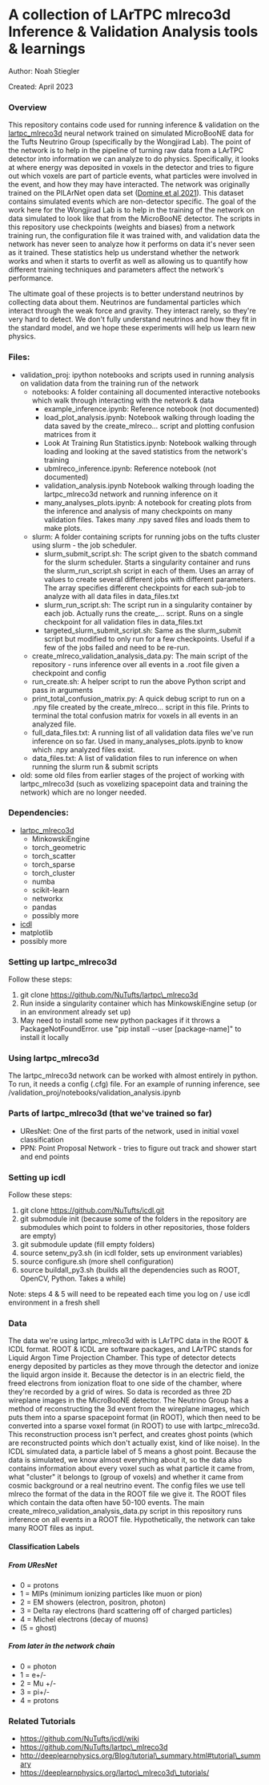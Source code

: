 # A collection of LArTPC mlreco3d Inference & Validation Analysis tools & learnings
Author: Noah Stiegler

Created: April 2023

### Overview
This repository contains code used for running inference & validation on the [lartpc\_mlreco3d](https://github.com/NuTufts/lartpc_mlreco3d) neural network trained on simulated MicroBooNE data for the Tufts Neutrino Group (specifically by the Wongjirad Lab). 
The point of the network is to help in the pipeline of turning raw data from a LArTPC detector into information we can analyze to do physics. Specifically, it looks at where energy was deposited in voxels in the detector and tries to figure out which voxels are part of particle events, what particles were involved in the event, and how they may have interacted. 
The network was originally trained on the PILArNet open data set ([Domine et al 2021](https://journals.aps.org/prd/pdf/10.1103/PhysRevD.104.032004)). This dataset contains simulated events which are non-detector specific. 
The goal of the work here for the Wongjirad Lab is to help in the training of the network on data simulated to look like that from the MicroBooNE detector. 
The scripts in this repository use checkpoints (weights and biases) from a network training run, the configuration file it was trained with, and validation data the network has never seen to analyze how it performs on data it's never seen as it trained. These statistics help us understand whether the network works and when it starts to overfit as well as allowing us to quantify how different training techniques and parameters affect the network's performance. 

The ultimate goal of these projects is to better understand neutrinos by collecting data about them. Neutrinos are fundamental particles which interact through the weak force and gravity. They interact rarely, so they're very hard to detect. We don't fully understand neutrinos and how they fit in the standard model, and we hope these experiments will help us learn new physics.

### Files:
- validation\_proj:  ipython notebooks and scripts used in running analysis on validation data from the training run of the network
  - notebooks: A folder containing all documented interactive notebooks which walk through interacting with the network & data
    - example\_inference.ipynb: Reference notebook (not documented)
    - load\_plot\_analysis.ipynb: Notebook walking through loading the data saved by the create\_mlreco... script and plotting confusion matrices from it
    - Look At Training Run Statistics.ipynb: Notebook walking through loading and looking at the saved statistics from the network's training
    - ubmlreco\_inference.ipynb: Reference notebook (not documented)
    - validation\_analysis.ipynb Notebook walking through loading the lartpc\_mlreco3d network and running inference on it
    - many\_analyses\_plots.ipynb: A notebook for creating plots from the inference and analysis of many checkpoints on many validation files. Takes many .npy saved files and loads them to make plots.
  - slurm: A folder containing scripts for running jobs on the tufts cluster using slurm - the job scheduler. 
    - slurm\_submit\_script.sh: The script given to the sbatch command for the slurm scheduler. Starts a singularity container and runs the slurm\_run\_script.sh script in each of them. Uses an array of values to create several different jobs with different parameters. The array specifies different checkpoints for each sub-job to analyze with all data files in data\_files.txt
    - slurm\_run\_script.sh: The script run in a singularity container by each job. Actually runs the create\_... script. Runs on a single checkpoint for all validation files in data\_files.txt
    - targeted\_slurm\_submit\_script.sh: Same as the slurm\_submit script but modified to only run for a few checkpoints. Useful if a few of the jobs failed and need to be re-run. 
  - create\_mlreco\_validation\_analysis\_data.py: The main script of the repository - runs inference over all events in a .root file given a checkpoint and config
  - run\_create.sh: A helper script to run the above Python script and pass in arguments
  - print\_total\_confusion\_matrix.py: A quick debug script to run on a .npy file created by the create\_mlreco... script in this file. Prints to terminal the total confusion matrix for voxels in all events in an analyzed file.
  - full\_data\_files.txt: A running list of all validation data files we've run inference on so far. Used in many\_analyses\_plots.ipynb to know which .npy analyzed files exist.
  - data\_files.txt: A list of validation files to run inference on when running the slurm run & submit scripts
- old: some old files from earlier stages of the project of working with lartpc\_mlreco3d (such as voxelizing spacepoint data and training the network) which are no longer needed.

### Dependencies:
- [lartpc\_mlreco3d](https://github.com/NuTufts/lartpc_mlreco3d)
  - MinkowskiEngine
  - torch\_geometric
  - torch\_scatter
  - torch\_sparse
  - torch\_cluster
  - numba
  - scikit-learn
  - networkx
  - pandas
  - possibly more
- [icdl](https://github.com/NuTufts/icdl)
- matplotlib
- possibly more

### Setting up lartpc\_mlreco3d
Follow these steps:
1) git clone https://github.com/NuTufts/lartpc\_mlreco3d
2) Run inside a singularity container which has MinkowskiEngine setup (or in an environment already set up)
3) May need to install some new python packages if it throws a PackageNotFoundError. use "pip install --user [package-name]" to install it locally 

### Using lartpc\_mlreco3d
The lartpc\_mlreco3d network can be worked with almost entirely in python. To run, it needs a config (.cfg) file. For an example of running inference, see /validation\_proj/notebooks/validation\_analysis.ipynb

### Parts of lartpc\_mlreco3d (that we've trained so far)
- UResNet: One of the first parts of the network, used in initial voxel classification
- PPN: Point Proposal Network - tries to figure out track and shower start and end points

### Setting up icdl
Follow these steps:
1) git clone https://github.com/NuTufts/icdl.git
2) git submodule init (because some of the folders in the repository are submodules which point to folders in other repositories, those folders are empty)
3) git submodule update (fill empty folders)
4) source setenv\_py3.sh (in icdl folder, sets up environment variables)
5) source configure.sh (more shell configuration)
6) source buildall\_py3.sh (builds all the dependencies such as ROOT, OpenCV, Python. Takes a while)

Note: steps 4 & 5 will need to be repeated each time you log on / use icdl environment in a fresh shell

### Data
The data we're using lartpc\_mlreco3d with is LArTPC data in the ROOT & ICDL format. 
ROOT & ICDL are software packages, and LArTPC stands for Liquid Argon Time Projection Chamber. This type of detector detects energy deposited by particles as they move through the detector and ionize the liquid argon inside it. Because the detector is in an electric field, the freed electrons from ionization float to one side of the chamber, where they're recorded by a grid of wires. 
So data is recorded as three 2D wireplane images in the MicroBooNE detector. The Neutrino Group has a method of reconstructing the 3d event from the wireplane images, which puts them into a sparse spacepoint format (in ROOT), which then need to be converted into a sparse voxel format (in ROOT) to use with lartpc\_mlreco3d. This reconstruction process isn't perfect, and creates ghost points (which are reconstructed points which don't actually exist, kind of like noise). In the ICDL simulated data, a particle label of 5 means a ghost point. 
Because the data is simulated, we know almost everything about it, so the data also contains information about every voxel such as what particle it came from, what "cluster" it belongs to (group of voxels) and whether it came from cosmic background or a real neutrino event.
The config files we use tell mlreco the format of the data in the ROOT file we give it. The ROOT files which contain the data often have 50-100 events. 
The main create\_mlreco\_validation\_analysis_data.py script in this repository runs inference on all events in a ROOT file. Hypothetically, the network can take many ROOT files as input. 

#### Classification Labels
##### From UResNet
- 0 = protons
- 1 = MIPs (minimum ionizing particles like muon or pion)
- 2 = EM showers (electron, positron, photon)
- 3 = Delta ray electrons (hard scattering off of charged particles)
- 4 = Michel electrons (decay of muons)  
- (5 = ghost)
##### From later in the network chain
- 0 = photon
- 1 = e+/-
- 2 = Mu +/-
- 3 = pi+/-
- 4 = protons


### Related Tutorials
- https://github.com/NuTufts/icdl/wiki
- https://github.com/NuTufts/lartpc\_mlreco3d
- http://deeplearnphysics.org/Blog/tutorial\_summary.html#tutorial\_summary
- https://deeplearnphysics.org/lartpc\_mlreco3d\_tutorials/


